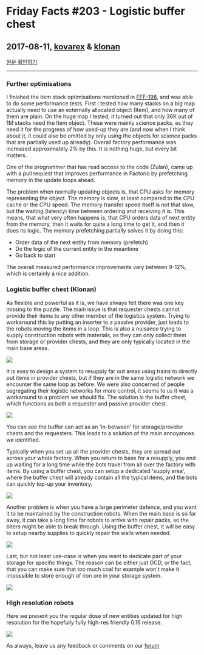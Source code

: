 # Friday Facts #203 - Logistic buffer chest

## 2017-08-11, [kovarex](https://factorio.com/blog/author/kovarex) & [klonan](https://factorio.com/blog/author/Klonan)

[원문 확인하기](https://factorio.com/blog/post/fff-203)

---

### Further optimisations
I finished the item stack optimisations mentioned in [FFF-198](./198.md), and was able to do some performance tests. First I tested how many stacks on a big map actually need to use an externally allocated object (Item), and how many of them are plain. On the huge map I tested, it turned out that only 36K out of 1M stacks need the Item object. These were mainly science packs, as they need it for the progress of how used-up they are (and now when I think about it, it could also be omitted by only using the objects for science packs that are partially used up already). Overall factory performance was increased approximately 2% by this. It is nothing huge, but every bit matters.

One of the programmer that has read access to the code (Zulan), came up with a pull request that improves performance in Factorio by prefetching memory in the update loops ahead.

The problem when normally updating objects is, that CPU asks for memory representing the object. The memory is slow, at least compared to the CPU cache or the CPU speed. The memory transfer speed itself is not that slow, but the waiting (latency) time between ordering and receiving it is. This means, that what very often happens is, that CPU orders data of next entity from the memory, then it waits for quite a long time to get it, and then it does its logic. The memory prefetching partially solves it by doing this:

* Order data of the next entity from memory (prefetch)
* Do the logic of the current entity in the meantime
* Go back to start

The overall measured performance improvements vary between 9-12%, which is certainly a nice addition.

### Logistic buffer chest (Klonan)
As flexible and powerful as it is, we have always felt there was one key missing to the puzzle. The main issue is that requester chests cannot provide their items to any other member of the logistics system. Trying to workaround this by putting an inserter to a passive provider, just leads to the robots moving the items in a loop. This is also a nuisance trying to supply construction robots with materials, as they can only collect them from storage or provider chests, and they are only typically located in the main base areas.

![](https://cdn.factorio.com/assets/img/blog/fff-203-old-system.png)

It is easy to design a system to resupply far out areas using trains to directly put items in provider chests, but if they are in the same logistic network we encounter the same loop as before. We were also concerned of people segregating their logistic networks for more control, it seems to us it was a workaround to a problem we should fix. The solution is the buffer chest, which functions as both a requester and passive provider chest.

![](https://cdn.factorio.com/assets/img/blog/fff-203-new-system.png)

You can see the buffer can act as an 'in-between' for storage/provider chests and the requesters. This leads to a solution of the main annoyances we identified.

Typically when you set up all the provider chests, they are spread out across your whole factory. When you return to base for a resupply, you end up waiting for a long time while the bots travel from all over the factory with items. By using a buffer chest, you can setup a dedicated 'supply area', where the buffer chest will already contain all the typical items, and the bots can quickly top-up your inventory.

![](https://cdn.factorio.com/assets/img/blog/fff-203-buffer-chest-usage-1.png)

Another problem is when you have a large perimeter defence, and you want it to be maintained by the construction robots. When the main base is so far away, it can take a long time for robots to arrive with repair packs, so the biters might be able to break through. Using the buffer chest, it will be easy to setup nearby supplies to quickly repair the walls when needed.

![](https://cdn.factorio.com/assets/img/blog/fff-203-buffer-chest-usage-2.png)

Last, but not least use-case is when you want to dedicate part of your storage for specific things. The reason can be either just OCD, or the fact, that you can make sure that too much coal for example won't make it impossible to store enough of iron ore in your storage system.

![](https://cdn.factorio.com/assets/img/blog/fff-203-buffer-chest-usage-3.png)

### High resolution robots
Here we present you the regular dose of new entities updated for high resolution for the hopefully fully high-res friendly 0.16 release.

![](https://cdn.factorio.com/assets/img/blog/fff-203-hr-robots.gif)

As always, leave us any feedback or comments on our [forum](https://forums.factorio.com/51766)